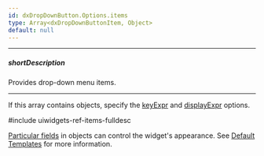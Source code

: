```yaml
---
id: dxDropDownButton.Options.items
type: Array<dxDropDownButtonItem, Object>
default: null
---
```

---
##### shortDescription
Provides drop-down menu items.

---
If this array contains objects, specify the [keyExpr](/Documentation/ApiReference/UI_Widgets/dxDropDownButton/Configuration/#keyExpr) and [displayExpr](/Documentation/ApiReference/UI_Widgets/dxDropDownButton/Configuration/#displayExpr) options.

#include uiwidgets-ref-items-fulldesc

[Particular fields]({basewidgetpath}/Default_Item_Template/) in objects can control the widget's appearance. See [Default Templates](/Documentation/Guide/Widgets/Common/Templates/#Default_Templates) for more information.
